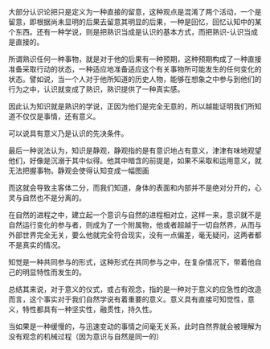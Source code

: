 <p data-pid="CYbQF_Y4">大部分认识论把只是定义为一种直接的留意，这种观点是混淆了两个活动，一个是留意，即根据尚未显明的后果去留意其明显的后果，一种是回忆，回忆认知中的某个东西。还有一种学说，则是把熟识当成是认识的基本方式，而把熟识-认识当成是直接的。</p><p data-pid="ZOWYbvJC">所谓熟识任何一种事物，就是对于他的后果有一种预期，这种预期构成了一种直接准备采取行动的状态，一种适应地准备适应这个有关事物所可能发生的任何变化的状态。譬如说，当一个人对于他所知道的历史人物，能够在想象之中参与到他们的行为之中，认识就变成了熟识，熟识提供了一种真实感。</p><p data-pid="SrcDRbiy">因此认为知识就是熟识的学说，正因为他们是完全无意的，所以越能证明我们所知道不仅仅是事情，还有意义。</p><p data-pid="P_2niq8_">可以说具有意义乃是认识的先决条件。</p><p data-pid="5hbUJBjz">最后一种说法认为，知识是静观，静观指的是有意识地占有意义，津津有味地观望他们，好像是沉溺于其中似得。他其中暗含的前提是，如果不采取和运用意义，就无法把握事物。静观会使得认知变成一幅图画</p><p data-pid="NbplH4-g">而这就会导致主客体二分，而我们知道，身体的表面和内部并不是绝对分开的，心灵与自然也不是分离的。</p><p data-pid="32wvxhf7">在自然的进程之中，建立起一个意识与自然的进程相对立，这样一来，意识就不是自然运行变化的参与者，则成为了一个附属物，他或者超越于一切自然界，从而与外部世界完全无关，要么他就完全符合现实，没有一点偏差，毫无疑问，这两者都不是真实的情况。</p><p data-pid="WiBYw3-n">知觉是一种共同参与的形式，这种形式在共同参与之中，在复杂情况下，带着他自己的明显特性而发生的。</p><p data-pid="9Rls_Ib7">总结其来说，对于意义的仪式，或占有观念，指的是一种对于意义的应急性的改造而言，这个事实对于我们自然学说有着重要的意义。意义具有直接可知觉性，意义，特性都具有一种坚实性，融贯性，持久性。</p><p data-pid="mmPrg-b4">当如果是一种缓慢的，与迅速变动的事情之间毫无关系，此时自然界就会被理解为没有观念的机械过程（因为意识与自然是同一的）</p><p></p>